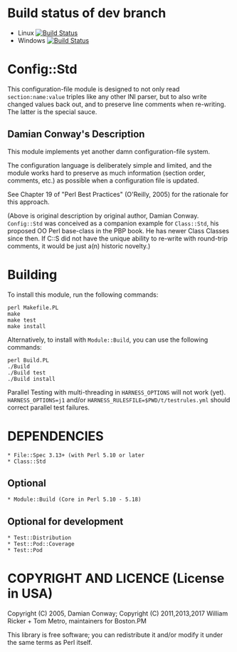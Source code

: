 # Build status of dev branch

* Linux [![Build Status](https://travis-ci.org/n1vux/Config-Std-Perl.png?branch=dev)](https://travis-ci.org/n1vux/Config-Std-Perl)
* Windows [![Build Status](https://ci.appveyor.com/api/projects/status/github/n1vux/config-std-perl)](https://ci.appveyor.com/project/n1vux/config-std-perl)

# Config::Std

This configuration-file module is designed to not only read `section:name:value` triples like any other INI parser, but to also write changed values back out, and to preserve line comments when re-writing. The latter is the special sauce.

## Damian Conway's Description

This module implements yet another damn configuration-file system.

The configuration language is deliberately simple and limited, and the
module works hard to preserve as much information (section order,
comments, etc.) as possible when a configuration file is updated.

See Chapter 19 of "Perl Best Practices" (O'Reilly, 2005) for the
rationale for this approach.

(Above is original description by original author, Damian Conway. `Config::Std` was conceived as a companion example for `Class::Std`, his proposed OO Perl base-class in the PBP book. He has newer Class Classes since then. If C::S did not have the unique ability to re-write with round-trip comments, it would be just a(n) historic novelty.)

# Building

To install this module, run the following commands:

    perl Makefile.PL
    make
    make test
    make install


Alternatively, to install with `Module::Build`, you can use the following commands:

    perl Build.PL
    ./Build
    ./Build test
    ./Build install

Parallel Testing with multi-threading in `HARNESS_OPTIONS` will not work (yet).
`HARNESS_OPTIONS=j1` and/or `HARNESS_RULESFILE=$PWD/t/testrules.yml` should correct parallel test failures.

# DEPENDENCIES

    * File::Spec 3.13+ (with Perl 5.10 or later 
    * Class::Std

## Optional

    * Module::Build (Core in Perl 5.10 - 5.18)

## Optional for development

    * Test::Distribution
    * Test::Pod::Coverage
    * Test::Pod

# COPYRIGHT AND LICENCE (License in USA)

 Copyright (C) 2005, Damian Conway;
 Copyright (C) 2011,2013,2017 William Ricker + Tom Metro, maintainers for Boston.PM

This library is free software; you can redistribute it and/or modify
it under the same terms as Perl itself.
